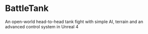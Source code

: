 # BattleTank
An open-world head-to-head tank fight with simple AI, terrain and an advanced control system in Unreal 4
